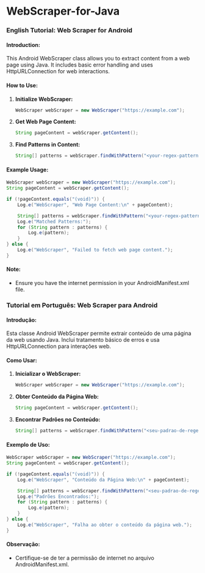 # WebScraper-for-Java

### English Tutorial: Web Scraper for Android

#### Introduction:
This Android WebScraper class allows you to extract content from a web page using Java. It includes basic error handling and uses HttpURLConnection for web interactions.

#### How to Use:
1. **Initialize WebScraper:**
   ```java
   WebScraper webScraper = new WebScraper("https://example.com");
   ```

2. **Get Web Page Content:**
   ```java
   String pageContent = webScraper.getContent();
   ```

3. **Find Patterns in Content:**
   ```java
   String[] patterns = webScraper.findWithPattern("<your-regex-pattern>");
   ```

#### Example Usage:
```java
WebScraper webScraper = new WebScraper("https://example.com");
String pageContent = webScraper.getContent();

if (!pageContent.equals("(void)")) {
    Log.e("WebScraper", "Web Page Content:\n" + pageContent);

    String[] patterns = webScraper.findWithPattern("<your-regex-pattern>");
    Log.e("Matched Patterns:");
    for (String pattern : patterns) {
        Log.e(pattern);
    }
} else {
    Log.e("WebScraper", "Failed to fetch web page content.");
}
```

#### Note:
- Ensure you have the internet permission in your AndroidManifest.xml file.

### Tutorial em Português: Web Scraper para Android

#### Introdução:
Esta classe Android WebScraper permite extrair conteúdo de uma página da web usando Java. Inclui tratamento básico de erros e usa HttpURLConnection para interações web.

#### Como Usar:
1. **Inicializar o WebScraper:**
   ```java
   WebScraper webScraper = new WebScraper("https://example.com");
   ```

2. **Obter Conteúdo da Página Web:**
   ```java
   String pageContent = webScraper.getContent();
   ```

3. **Encontrar Padrões no Conteúdo:**
   ```java
   String[] patterns = webScraper.findWithPattern("<seu-padrao-de-regex>");
   ```

#### Exemplo de Uso:
```java
WebScraper webScraper = new WebScraper("https://example.com");
String pageContent = webScraper.getContent();

if (!pageContent.equals("(void)")) {
    Log.e("WebScraper", "Conteúdo da Página Web:\n" + pageContent);

    String[] patterns = webScraper.findWithPattern("<seu-padrao-de-regex>");
    Log.e("Padrões Encontrados:");
    for (String pattern : patterns) {
        Log.e(pattern);
    }
} else {
    Log.e("WebScraper", "Falha ao obter o conteúdo da página web.");
}
```

#### Observação:
- Certifique-se de ter a permissão de internet no arquivo AndroidManifest.xml.
